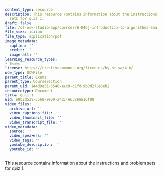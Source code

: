 ```yaml
---
content_type: resource
description: This resource contains information about the instructions and problem
  sets for quiz 1.
draft: false
file: /ol-ocw-studio-app/courses/6-046j-introduction-to-algorithms-sma-5503-fall-2005/e0b2d539356892002422e63268e16f88_quiz1.pdf
file_size: 104188
file_type: application/pdf
image_metadata:
  caption: ''
  credit: ''
  image-alt: ''
learning_resource_types:
- Exams
license: https://creativecommons.org/licenses/by-nc-sa/4.0/
ocw_type: OCWFile
parent_title: Exams
parent_type: CourseSection
parent_uid: 144d9e51-3546-eac8-c1fd-9b0d278e6eb2
resourcetype: Document
title: Quiz 1
uid: e0b2d539-3568-9200-2422-e63268e16f88
video_files:
  archive_url: ''
  video_captions_file: ''
  video_thumbnail_file: ''
  video_transcript_file: ''
video_metadata:
  source: ''
  video_speakers: ''
  video_tags: ''
  youtube_description: ''
  youtube_id: ''
---
```

This resource contains information about the instructions and problem sets for quiz 1.